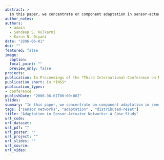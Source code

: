 ```yaml
---
abstract: >
  In this paper, we concentrate on component adaptation in sensor-actuator networks. Component adaptation is the process of dynamically replacing components in an application in response to changes in the environment conditions. Since the normal operation of a sensor-actuator network is often hindered by faults (e.g., node failures, message losses, synchronization errors), it is important that the application adapts to the given conditions by dynamically composing suitable components. On the other hand, the applications are time-critical in nature and, hence, it is necessary to ensure that the network provides the required functionalities during adaptation. In this paper, we propose an approach for component adaptation in sensor-actuator networks by systematically using the distributed reset framework that provides assurance guarantees during adaptation. And, we perform a case study on a vibration control application.
author_notes:
authors:
  - admin
  - Sandeep S. Kulkarni
  - Karun N. Biyani
date: "2006-06-01"
doi: ""
featured: false
image:
  caption: 
  focal_point: ""
  preview_only: false
projects:
publication: In Proceedings of the *Third International Confernece on Networked Sensing Systems (INSS)*
publication_short: In *INSS*
publication_types:
- conference
publishDate: "2006-06-01T00:00:00Z"
slides: 
summary: "In this paper, we concentrate on component adaptation in sensor-actuator networks. Component adaptation is the process of dynamically replacing components in an application in response to changes in the environment conditions. Since the normal operation of a sensor-actuator network is often hindered by faults (e.g., node failures, message losses, synchronization errors), it is important that the application adapts to the given conditions by dynamically composing suitable components."
tags: ["sensor networks", "adaptation" , "distributed-reset"]
title: "Adaptation in Sensor-Actuator Networks: A Case Study"
url_code: 
url_dataset: 
url_pdf: ""
url_poster: ""
url_project: ""
url_slides: ""
url_source: 
url_video:
---
```



